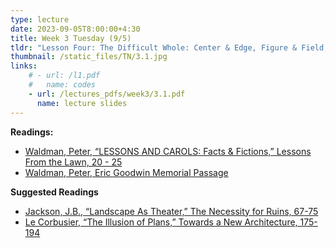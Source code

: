 ```yaml
---
type: lecture
date: 2023-09-05T8:00:00+4:30
title: Week 3 Tuesday (9/5)
tldr: "Lesson Four: The Difficult Whole: Center & Edge, Figure & Field, The Composition of Conjunctions"
thumbnail: /static_files/TN/3.1.jpg
links: 
    # - url: /l1.pdf
    #   name: codes
    - url: /lectures_pdfs/week3/3.1.pdf
      name: lecture slides
---
```

**Readings:**
- [Waldman, Peter, “LESSONS AND CAROLS: Facts & Fictions,” Lessons From the Lawn, 20 - 25](/readings_pdfs/week3/TH/r1.pdf)
- [Waldman, Peter, Eric Goodwin Memorial Passage](/readings_pdfs/week3/TH/r2.pdf)

**Suggested Readings**
- [Jackson, J.B., “Landscape As Theater,” The Necessity for Ruins, 67-75](/readings_pdfs/week3/TH/r3.pdf)
- [Le Corbusier, “The Illusion of Plans,” Towards a New Architecture, 175-194](/readings_pdfs/week3/TH/r4.pdf)


